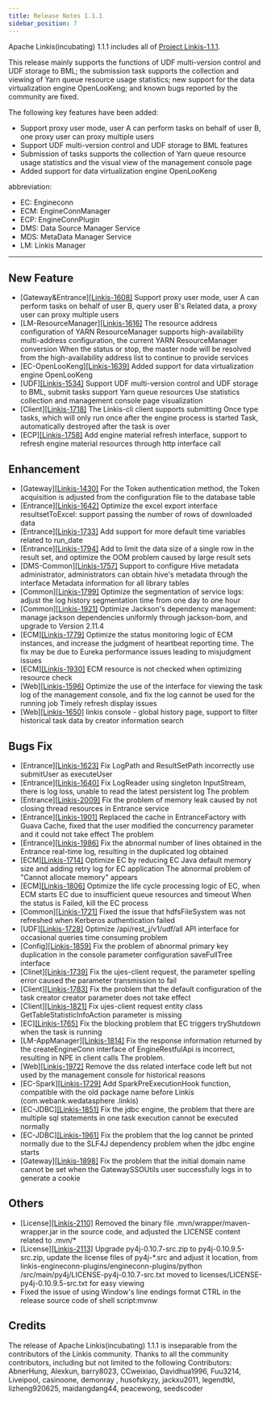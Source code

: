 ```yaml
---
title: Release Notes 1.1.1
sidebar_position: 7
---
```


Apache Linkis(incubating) 1.1.1 includes all of [Project Linkis-1.1.1](https://github.com/apache/incubator-linkis/projects/18).

This release mainly supports the functions of UDF multi-version control and UDF storage to BML; the submission task supports the collection and viewing of Yarn queue resource usage statistics; new support for the data virtualization engine OpenLooKeng; and known bugs reported by the community are fixed.

The following key features have been added:

* Support proxy user mode, user A can perform tasks on behalf of user B, one proxy user can proxy multiple users
* Support UDF multi-version control and UDF storage to BML features
* Submission of tasks supports the collection of Yarn queue resource usage statistics and the visual view of the management console page
* Added support for data virtualization engine OpenLooKeng

abbreviation:

- EC: Engineconn
- ECM: EngineConnManager
- ECP: EngineConnPlugin
- DMS: Data Source Manager Service
- MDS: MetaData Manager Service
- LM: Linkis Manager

---

## New Feature

* \[Gateway&Entrance][[Linkis-1608]](https://github.com/apache/incubator-linkis/pull/1608) Support proxy user mode, user A can perform tasks on behalf of user B, query user B's Related data, a proxy user can proxy multiple users
* \[LM-ResourceManager][[Linkis-1616]](https://github.com/apache/incubator-linkis/pull/1616) The resource address configuration of YARN ResourceManager supports high-availability multi-address configuration, the current YARN ResourceManager conversion When the status or stop, the master node will be resolved from the high-availability address list to continue to provide services
* \[EC-OpenLooKeng][[Linkis-1639]](https://github.com/apache/incubator-linkis/issues/1639) Added support for data virtualization engine OpenLooKeng
* \[UDF][[Linkis-1534]](https://github.com/apache/incubator-linkis/pull/1534) Support UDF multi-version control and UDF storage to BML, submit tasks support Yarn queue resources Use statistics collection and management console page visualization
* \[Client][[Linkis-1718]](https://github.com/apache/incubator-linkis/issues/1718) The Linkis-cli client supports submitting Once type tasks, which will only run once after the engine process is started Task, automatically destroyed after the task is over
* \[ECP][[Linkis-1758]](https://github.com/apache/incubator-linkis/issues/1758) Add engine material refresh interface, support to refresh engine material resources through http interface call

## Enhancement

* \[Gateway][[Linkis-1430]](https://github.com/apache/incubator-linkis/issues/1430) For the Token authentication method, the Token acquisition is adjusted from the configuration file to the database table
* \[Entrance][[Linkis-1642]](https://github.com/apache/incubator-linkis/pull/1642) Optimize the excel export interface resultsetToExcel: support passing the number of rows of downloaded data
* \[Entrance][[Linkis-1733]](https://github.com/apache/incubator-linkis/pull/1733) Add support for more default time variables related to run_date
* \[Entrance][[Linkis-1794]](https://github.com/apache/incubator-linkis/pull/1794) Add to limit the data size of a single row in the result set, and optimize the OOM problem caused by large result sets
* \[DMS-Common][[Linkis-1757]](https://github.com/apache/incubator-linkis/issues/1757) Support to configure Hive metadata administrator, administrators can obtain hive's metadata through the interface Metadata information for all library tables
* \[Common][[Linkis-1799]](https://github.com/apache/incubator-linkis/pull/1799) Optimize the segmentation of service logs: adjust the log history segmentation time from one day to one hour
* \[Common][[Linkis-1921]](https://github.com/apache/incubator-linkis/pull/1921) Optimize Jackson's dependency management: manage jackson dependencies uniformly through jackson-bom, and upgrade to Version 2.11.4
* \[ECM][[Linkis-1779]](https://github.com/apache/incubator-linkis/issues/1779) Optimize the status monitoring logic of ECM instances, and increase the judgment of heartbeat reporting time. The fix may be due to Eureka performance issues leading to misjudgment issues
* \[ECM][[Linkis-1930]](https://github.com/apache/incubator-linkis/pull/1930) ECM resource is not checked when optimizing resource check
* \[Web][[Linkis-1596]](https://github.com/apache/incubator-linkis/issues/1596) Optimize the use of the interface for viewing the task log of the management console, and fix the log cannot be used for the running job Timely refresh display issues
* \[Web][[Linkis-1650]](https://github.com/apache/incubator-linkis/issues/1650) linkis console - global history page, support to filter historical task data by creator information search

## Bugs Fix

* \[Entrance][[Linkis-1623]](https://github.com/apache/incubator-linkis/issues/1623) Fix LogPath and ResultSetPath incorrectly use submitUser as executeUser
* \[Entrance][[Linkis-1640]](https://github.com/apache/incubator-linkis/issues/1640) Fix LogReader using singleton InputStream, there is log loss, unable to read the latest persistent log The problem
* \[Entrance][[Linkis-2009]](https://github.com/apache/incubator-linkis/issues/2009) Fix the problem of memory leak caused by not closing thread resources in Entrance service
* \[Entrance][[Linkis-1901]](https://github.com/apache/incubator-linkis/issues/1901) Replaced the cache in EntranceFactory with Guava Cache, fixed that the user modified the concurrency parameter and it could not take effect The problem
* \[Entrance][[Linkis-1986]](https://github.com/apache/incubator-linkis/issues/1986) Fix the abnormal number of lines obtained in the Entrance real-time log, resulting in the duplicated log obtained
* \[ECM][[Linkis-1714]](https://github.com/apache/incubator-linkis/pull/1714) Optimize EC by reducing EC Java default memory size and adding retry log for EC application The abnormal problem of "Cannot allocate memory" appears
* \[ECM][[Linkis-1806]](https://github.com/apache/incubator-linkis/pull/1806) Optimize the life cycle processing logic of EC, when ECM starts EC due to insufficient queue resources and timeout When the status is Failed, kill the EC process
* \[Common][[Linkis-1721]](https://github.com/apache/incubator-linkis/pull/1721) Fixed the issue that hdfsFileSystem was not refreshed when Kerberos authentication failed
* \[UDF][[Linkis-1728]](https://github.com/apache/incubator-linkis/pull/1728) Optimize /api/rest_j/v1/udf/all API interface for occasional queries time consuming problem
* \[Config][[Linkis-1859]](https://github.com/apache/incubator-linkis/issues/1859) Fix the problem of abnormal primary key duplication in the console parameter configuration saveFullTree interface
* \[Clinet][[Linkis-1739]](https://github.com/apache/incubator-linkis/pull/1739) Fix the ujes-client request, the parameter spelling error caused the parameter transmission to fail
* \[Client][[Linkis-1783]](https://github.com/apache/incubator-linkis/pull/1783) Fix the problem that the default configuration of the task creator creator parameter does not take effect
* \[Client][[Linkis-1821]](https://github.com/apache/incubator-linkis/pull/1821) Fix ujes-client request entity class GetTableStatisticInfoAction parameter is missing
* \[EC][[Linkis-1765]](https://github.com/apache/incubator-linkis/issues/1765) Fix the blocking problem that EC triggers tryShutdown when the task is running
* \[LM-AppManager][[Linkis-1814]](https://github.com/apache/incubator-linkis/pull/1814) Fix the response information returned by the createEngineConn interface of EngineRestfulApi is incorrect, resulting in NPE in client calls The problem.
* \[Web][[Linkis-1972]](https://github.com/apache/incubator-linkis/pull/1972) Remove the dss related interface code left but not used by the management console for historical reasons
* \[EC-Spark][[Linkis-1729]](https://github.com/apache/incubator-linkis/pull/1729) Add SparkPreExecutionHook function, compatible with the old package name before Linkis (com.webank.wedatasphere .linkis)
* \[EC-JDBC][[Linkis-1851]](https://github.com/apache/incubator-linkis/issues/1851) Fix the jdbc engine, the problem that there are multiple sql statements in one task execution cannot be executed normally
* \[EC-JDBC][[Linkis-1961]](https://github.com/apache/incubator-linkis/issues/1851) Fix the problem that the log cannot be printed normally due to the SLF4J dependency problem when the jdbc engine starts
* \[Gateway][[Linkis-1898]](https://github.com/apache/incubator-linkis/pull/1898) Fix the problem that the initial domain name cannot be set when the GatewaySSOUtils user successfully logs in to generate a cookie

## Others

* \[License][[Linkis-2110]](https://github.com/apache/incubator-linkis/issues/2110) Removed the binary file .mvn/wrapper/maven-wrapper.jar in the source code, and adjusted the LICENSE content related to .mvn/*
* \[License][[Linkis-2113]](https://github.com/apache/incubator-linkis/pull/2113) Upgrade py4j-0.10.7-src.zip to py4j-0.10.9.5-src.zip, update the license files of py4j-*.src and adjust it location, from linkis-engineconn-plugins/engineconn-plugins/python /src/main/py4j/LICENSE-py4j-0.10.7-src.txt moved to licenses/LICENSE-py4j-0.10.9.5-src.txt for easy viewing
* Fixed the issue of using Window's line endings format CTRL in the release source code of shell script:mvnw

## Credits

The release of Apache Linkis(incubating) 1.1.1 is inseparable from the contributors of the Linkis community. Thanks to all the community contributors, including but not limited to the following Contributors: AbnerHung, Alexkun, barry8023, CCweixiao, Davidhua1996, Fuu3214, Liveipool, casinoone, demonray , husofskyzy, jackxu2011, legendtkl, lizheng920625, maidangdang44, peacewong, seedscoder
